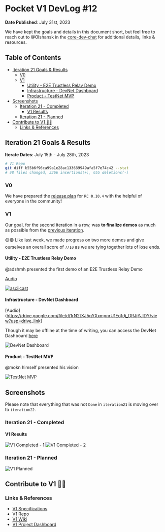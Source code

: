 # Pocket V1 DevLog #12 <!-- omit in toc -->

**Date Published**: July 31st, 2023

We have kept the goals and details in this document short, but feel free to reach out to @Olshansk in the [core-dev-chat](https://discord.com/channels/553741558869131266/986789914379186226) for additional details, links & resources.

## Table of Contents <!-- omit in toc -->

- [Iteration 21 Goals \& Results](#iteration-21-goals--results)
  - [V0](#v0)
  - [V1](#v1)
    - [Utility - E2E Trustless Relay Demo](#utility---e2e-trustless-relay-demo)
    - [Infrastructure - DevNet Dashboard](#infrastructure---devnet-dashboard)
    - [Product - TestNet MVP](#product---testnet-mvp)
- [Screenshots](#screenshots)
  - [Iteration 21 - Completed](#iteration-21---completed)
    - [V1 Results](#v1-results)
  - [Iteration 21 - Planned](#iteration-21---planned)
- [Contribute to V1 🧑‍💻](#contribute-to-v1-)
  - [Links \& References](#links--references)

## Iteration 21 Goals & Results

**Iterate Dates**: July 15th - July 28th, 2023

```bash
# V1 Repo
git diff b55b6f96ca99a1e28ac133689949afa5f7e74c42 --stat
# 98 files changed, 3366 insertions(+), 655 deletions(-)
```

### V0

We have prepared the [release plan](https://www.notion.so/pocketnetwork/RC-0-10-4-Release-Plan-848c0c329e554a78a2aaf05bcaafb763?pvs=4) for `RC 0.10.4` with the helpful of everyone in the community!

### V1

Our goal, for the second iteration in a row, was **to finalize demos** as much as possible from the [previous iteration](https://github.com/pokt-network/pocket/blob/main/docs/devlog/devlog11.md).

🟡🟢 Like last week, we made progress on two more demos and give ourselves an overall score of `7/10` as we are tying together lots of lose ends.

#### Utility - E2E Trustless Relay Demo

@adshmh presented the first demo of an E2E Trustless Relay Demo

[Audio](https://drive.google.com/file/d/1bkrIPsDAuZYevJRgyiudml5YWUSUtTto/view?usp=drive_link)

[![asciicast](https://asciinema.org/a/599295.svg)](https://asciinema.org/a/599295)

#### Infrastructure - DevNet Dashboard

[Audio](https://drive.google.com/file/d/1rN2tXJ5qYXxmpnrU1Eo1dj_DRJjYJlDY/view?usp=drive_link]

Though it may be offline at the time of writing, you can access the DevNet Dashboard [here](https://devnet-first-dashboard.dev-us-east4-1.poktnodes.network:8443/)

![DevNet Dashboard](https://github.com/pokt-network/pocket/assets/1892194/98a57a86-26a6-4d08-a719-9f40dadcd658)

#### Product - TestNet MVP

@mokn himself presented his vision

[![TestNet MVP](https://github.com/pokt-network/pocket/assets/1892194/97eee0a7-2755-4b56-979b-783ac9c5b0a9)](https://drive.google.com/file/d/1ojkUv6Ds_GTGAdxtMdYujFpOnDgoXYII/view)

## Screenshots

Please note that everything that was not `Done` in `iteration21` is moving over to `iteration22`.

### Iteration 21 - Completed

#### V1 Results

![V1 Completed - 1](https://github.com/pokt-network/pocket/assets/1892194/776d5b75-0de6-43d3-800f-c7dddb04dbf3)
![V1 Completed - 2](https://github.com/pokt-network/pocket/assets/1892194/9940893f-b1b5-432a-ae9c-d949e540e739)

### Iteration 21 - Planned

![V1 Planned](https://github.com/pokt-network/pocket/assets/1892194/a1ac5624-b4a4-4d94-8812-615d8fe8d0e2)

## Contribute to V1 🧑‍💻

### Links & References

- [V1 Specifications](https://github.com/pokt-network/pocket-network-protocol)
- [V1 Repo](https://github.com/pokt-network/pocket)
- [V1 Wiki](https://github.com/pokt-network/pocket/wiki)
- [V1 Project Dashboard](https://github.com/pokt-network/pocket/projects?query=is%3Aopen)

<!-- GITHUB_WIKI: devlog/2023_07_31 -->
